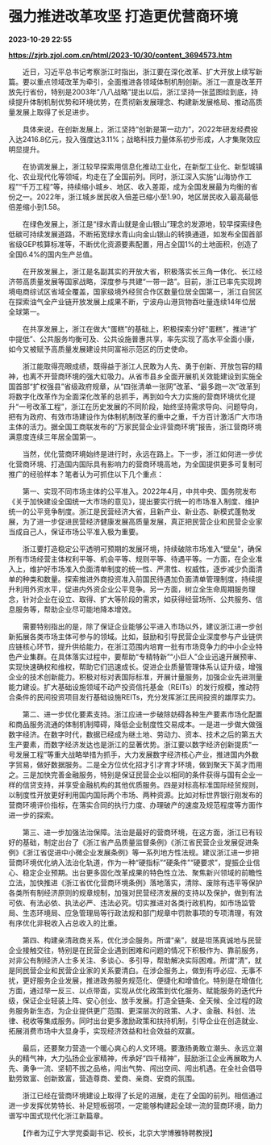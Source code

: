 # 强力推进改革攻坚 打造更优营商环境

**2023-10-29 22:55**

**https://zjrb.zjol.com.cn/html/2023-10/30/content_3694573.htm**

　　近日，习近平总书记考察浙江时指出，浙江要在深化改革、扩大开放上续写新篇。要以重点领域改革为牵引，全面推进各领域体制机制创新。浙江一直是改革开放先行省份，特别是2003年“八八战略”提出以后，浙江坚持一张蓝图绘到底，持续提升体制机制优势和环境优势，在贯彻新发展理念、构建新发展格局、推动高质量发展上取得了长足进步。

　　具体来说，在创新发展上，浙江坚持“创新是第一动力”，2022年研发经费投入达2416.8亿元，投入强度达3.11%；战略科技力量体系初步形成，人才集聚效应明显提升。

　　在协调发展上，浙江较早探索用信息化推动工业化，在新型工业化、新型城镇化、农业现代化等领域，均走在了全国前列。同时，浙江深入实施“山海协作工程”“千万工程”等，持续缩小城乡、地区、收入差距，成为全国发展最为均衡的省份之一。2022年，浙江城乡居民收入倍差已缩小至1.90，地区居民收入最高最低倍差缩小到1.58。

　　在绿色发展上，浙江是“绿水青山就是金山银山”理念的发源地，较早探索绿色低碳可持续发展道路，不断拓宽绿水青山向金山银山的转换通道，如发布全国首部省级GEP核算标准等，不断优化资源要素配置，用占全国1%的土地面积，创造了全国6.4%的国内生产总值。

　　在开放发展上，浙江是名副其实的开放大省，积极落实长三角一体化、长江经济带高质量发展等国家战略，深度参与共建“一带一路”。目前，浙江已率先实现跨境电商综试区省域全覆盖，国家级境外经贸合作区数量位居全国第一，浙江自贸区在探索油气全产业链开放发展上成果不断，宁波舟山港货物吞吐量连续14年位居全球第一。

　　在共享发展上，浙江在做大“蛋糕”的基础上，积极探索分好“蛋糕”，推进“扩中提低”、公共服务均衡可及、公共设施普惠共享，率先实现了高水平全面小康，如今又被赋予高质量发展建设共同富裕示范区的历史使命。

　　浙江能取得亮眼成绩，既得益于浙江人民敢为人先、勇于创新、开放包容的精神，也离不开营商环境的强大虹吸力。从省市县乡全面开展机关效能建设到实施全国首部“扩权强县”省级政府规章，从“四张清单一张网”改革、“最多跑一次”改革到将数字化改革作为全面深化改革的总抓手，再到如今大力实施的营商环境优化提升“一号改革工程”，浙江在历史发展的不同阶段，始终坚持需求导向、问题导向，把有为政府、有效市场建设作为体制机制改革的重中之重，千方百计激活广大市场主体的活力。据全国工商联发布的“万家民营企业评营商环境”报告，浙江营商环境满意度连续三年居全国第一。

　　当然，优化营商环境始终是进行时，永远在路上。下一步，浙江如何进一步优化营商环境、打造国内国际具有影响力的营商环境高地，为全国提供更多可复制可推广的经验样本？笔者认为可抓住以下几个重点：

　　第一、实现不同市场主体的公平准入。2022年4月，中共中央、国务院发布《关于加快建设全国统一大市场的意见》，提出要实行统一的市场准入制度、维护统一的公平竞争制度。浙江是民营经济大省，且新产业、新业态、新模式蓬勃发展，为了进一步促进民营经济健康发展高质量发展，真正把民营企业和民营企业家当成自己人，保证市场公平准入极为重要。

　　浙江要打造稳定公平透明可预期的发展环境，持续破除市场准入“壁垒”，确保所有市场经营主体权利平等、机会平等、规则平等、待遇平等。一方面，在企业准入上，维护好市场准入负面清单制度的统一性、严肃性、权威性，逐步减少负面清单的种类和数量。探索推进外商投资准入前国民待遇加负面清单管理制度，持续提升利用外资水平，促进内外资企业公平竞争。另一方面，树立全生命周期服务理念，针对企业在设立、取得、扩大等阶段的需求，如获得经营场所、公共服务、信息服务等，帮助企业尽可能地降本增效。

　　需要特别指出的是，除了保证企业能够公平进入市场以外，建议浙江进一步创新拓展各类市场主体可参与的领域。比如，鼓励和引导民营企业深度参与产业链供应链核心环节，提升供给能力，在浙江范围内培育一批有市场竞争力的中小企业特色产业集群。在具体落实过程中，要帮助“专精特新”“小巨人”企业迅速开展预审、实现快速确权和维权，帮助它们迅速成长。促进企业质量管理体系认证升级，增强企业的技术创新能力。积极对标对表国际标准，开展计量服务，加强企业先进测量能力建设。扩大基础设施领域不动产投资信托基金（REITs）的发行规模，推动符合条件的民间投资项目发行基础设施REITs，充分发挥浙江民间投资的雄厚实力。

　　第二、进一步优化要素支持。浙江应进一步破除妨碍各种生产要素市场化配置和商品服务流通的体制机制障碍，降低企业制度性交易成本。一是进一步做大做强数字经济。在数字时代，数据已经成为继土地、劳动力、资本、技术之后的第五大生产要素，而数字经济发达也是浙江的显著优势。浙江要以数字经济创新提质“一号发展工程”等重大战略举措为抓手，大力发展数字经济核心产业，推进国内外数字贸易，做好数据服务。二是全方位优化招才引才育才环境，做到聚天下英才而用之。三是加快完善金融服务，特别是保证民营企业以相同的条件获得与国有企业一样的信贷支持，并享受金融机构的其他优质服务。四是对标高标准国际经贸规则，以制度性开放更好利用国内国际两个市场、两种资源。比如对标世界银行刚发布的营商环境评价指标，在落实合同的执行力度、办理破产的速度及规范程度等方面作进一步的探索。

　　第三、进一步加强法治保障。法治是最好的营商环境，在这方面，浙江已有较好的基础，制定出台了《浙江省产品质量监督条例》《浙江省民营企业发展促进条例》《浙江省促进中小微企业发展条例》等一系列地方性法规。建议浙江进一步把营商环境优化纳入法治化轨道，作为一种“硬指标”“硬条件”“硬要求”，提振企业信心、稳定企业预期。出台更多固化改革成果的特色性立法、聚焦新兴领域的前瞻性立法，加快推进《浙江省优化营商环境条例》落地落实，清除、废除有违平等保护各类所有制经济原则的规章规制，加强对民营经济发展的支持以及保护，做到有法可依、有法必依、执法必严、违法必究。切实推进对各类行政机构，如市场监管局、生态环境局、应急管理局等行政法规和部门规章中罚款事项的专项清理，有效有序优化非税收入占总收入的比重。

　　第四、构建亲清政商关系，优化涉企服务。所谓“亲”，就是坦荡真诚地与民营企业接触交往，特别是在民营企业遇到困难和问题的情况下积极作为、靠前服务，对非公有制经济人士多关注、多谈心、多引导，帮助解决实际困难。所谓“清”，就是同民营企业和民营企业家的关系要清白。在涉企服务上，做到有呼必应、无事不扰，更好服务企业发展，推进政务服务规范化、便捷化和增值化。特别是在增值化方面，通过举一反三、以点带面，实现从优化政策到优化服务、赋能服务的迭代升级，保证企业轻装上阵、安心创业、放手发展。打造全链条、全天候、全过程的政务服务新生态，为企业提供更广范围、更深层次的政策、人才、金融、科创、法律、税收等集成服务。同时出台更多激励政策和扶持机制，引导企业在创造就业、拓展消费市场中大显身手，实现经济效益和社会效益的双赢。

　　最后，还要聚力营造一个暖心爽心的人文环境。要激扬勇敢立潮头、永远立潮头的精气神，大力弘扬企业家精神，传承好“四千精神”，鼓励浙江企业再展敢为人先、勇争一流、坚韧不拔之品格，闯出气势、闯出空间、闯出机遇。在全社会倡导勤劳致富、创新致富，营造尊商、爱商、亲商、安商的氛围。

　　浙江已经在营商环境建设上取得了长足的进展，走在了全国的前列。相信通过进一步发挥优势特长、补足短板弱项，一定能够构建起全球一流的营商环境，助力谱写中国式现代化浙江新篇章。

　　【作者为辽宁大学党委副书记、校长，北京大学博雅特聘教授】